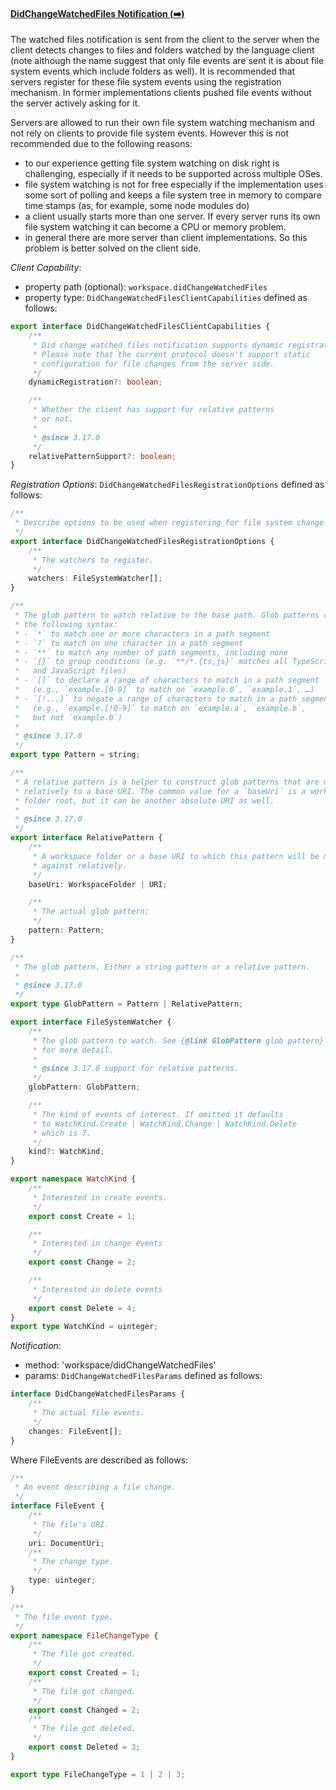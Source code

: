 #### <a href="#workspace_didChangeWatchedFiles" name="workspace_didChangeWatchedFiles" class="anchor">DidChangeWatchedFiles Notification (:arrow_right:)</a>

The watched files notification is sent from the client to the server when the client detects changes to files and folders watched by the language client (note although the name suggest that only file events are sent it is about file system events which include folders as well). It is recommended that servers register for these file system events using the registration mechanism. In former implementations clients pushed file events without the server actively asking for it.

Servers are allowed to run their own file system watching mechanism and not rely on clients to provide file system events. However this is not recommended due to the following reasons:

- to our experience getting file system watching on disk right is challenging, especially if it needs to be supported across multiple OSes.
- file system watching is not for free especially if the implementation uses some sort of polling and keeps a file system tree in memory to compare time stamps (as, for example, some node modules do)
- a client usually starts more than one server. If every server runs its own file system watching it can become a CPU or memory problem.
- in general there are more server than client implementations. So this problem is better solved on the client side.

_Client Capability_:
* property path (optional): `workspace.didChangeWatchedFiles`
* property type: `DidChangeWatchedFilesClientCapabilities` defined as follows:

<div class="anchorHolder"><a href="#didChangeWatchedFilesClientCapabilities" name="didChangeWatchedFilesClientCapabilities" class="linkableAnchor"></a></div>

```typescript
export interface DidChangeWatchedFilesClientCapabilities {
	/**
	 * Did change watched files notification supports dynamic registration.
	 * Please note that the current protocol doesn't support static
	 * configuration for file changes from the server side.
	 */
	dynamicRegistration?: boolean;

	/**
	 * Whether the client has support for relative patterns
	 * or not.
	 *
	 * @since 3.17.0
	 */
	relativePatternSupport?: boolean;
}
```

_Registration Options_: `DidChangeWatchedFilesRegistrationOptions` defined as follows:

<div class="anchorHolder"><a href="#didChangeWatchedFilesRegistrationOptions" name="didChangeWatchedFilesRegistrationOptions" class="linkableAnchor"></a></div>

```typescript
/**
 * Describe options to be used when registering for file system change events.
 */
export interface DidChangeWatchedFilesRegistrationOptions {
	/**
	 * The watchers to register.
	 */
	watchers: FileSystemWatcher[];
}
```

<div class="anchorHolder"><a href="#pattern" name="pattern" class="linkableAnchor"></a></div>

```typescript
/**
 * The glob pattern to watch relative to the base path. Glob patterns can have
 * the following syntax:
 * - `*` to match one or more characters in a path segment
 * - `?` to match on one character in a path segment
 * - `**` to match any number of path segments, including none
 * - `{}` to group conditions (e.g. `**​/*.{ts,js}` matches all TypeScript
 *   and JavaScript files)
 * - `[]` to declare a range of characters to match in a path segment
 *   (e.g., `example.[0-9]` to match on `example.0`, `example.1`, …)
 * - `[!...]` to negate a range of characters to match in a path segment
 *   (e.g., `example.[!0-9]` to match on `example.a`, `example.b`,
 *   but not `example.0`)
 *
 * @since 3.17.0
 */
export type Pattern = string;
```

<div class="anchorHolder"><a href="#relativePattern" name="relativePattern" class="linkableAnchor"></a></div>

```typescript
/**
 * A relative pattern is a helper to construct glob patterns that are matched
 * relatively to a base URI. The common value for a `baseUri` is a workspace
 * folder root, but it can be another absolute URI as well.
 *
 * @since 3.17.0
 */
export interface RelativePattern {
	/**
	 * A workspace folder or a base URI to which this pattern will be matched
	 * against relatively.
	 */
	baseUri: WorkspaceFolder | URI;

	/**
	 * The actual glob pattern;
	 */
	pattern: Pattern;
}
```

<div class="anchorHolder"><a href="#globPattern" name="globPattern" class="linkableAnchor"></a></div>

```typescript
/**
 * The glob pattern. Either a string pattern or a relative pattern.
 *
 * @since 3.17.0
 */
export type GlobPattern = Pattern | RelativePattern;
```

<div class="anchorHolder"><a href="#fileSystemWatcher" name="fileSystemWatcher" class="linkableAnchor"></a></div>

```typescript
export interface FileSystemWatcher {
	/**
	 * The glob pattern to watch. See {@link GlobPattern glob pattern}
	 * for more detail.
	 *
 	 * @since 3.17.0 support for relative patterns.
	 */
	globPattern: GlobPattern;

	/**
	 * The kind of events of interest. If omitted it defaults
	 * to WatchKind.Create | WatchKind.Change | WatchKind.Delete
	 * which is 7.
	 */
	kind?: WatchKind;
}
```

<div class="anchorHolder"><a href="#watchKind" name="watchKind" class="linkableAnchor"></a></div>

```typescript
export namespace WatchKind {
	/**
	 * Interested in create events.
	 */
	export const Create = 1;

	/**
	 * Interested in change events
	 */
	export const Change = 2;

	/**
	 * Interested in delete events
	 */
	export const Delete = 4;
}
export type WatchKind = uinteger;
```

_Notification_:
* method: 'workspace/didChangeWatchedFiles'
* params: `DidChangeWatchedFilesParams` defined as follows:

<div class="anchorHolder"><a href="#didChangeWatchedFilesParams" name="didChangeWatchedFilesParams" class="linkableAnchor"></a></div>

```typescript
interface DidChangeWatchedFilesParams {
	/**
	 * The actual file events.
	 */
	changes: FileEvent[];
}
```

Where FileEvents are described as follows:

<div class="anchorHolder"><a href="#fileEvent" name="fileEvent" class="linkableAnchor"></a></div>

```typescript
/**
 * An event describing a file change.
 */
interface FileEvent {
	/**
	 * The file's URI.
	 */
	uri: DocumentUri;
	/**
	 * The change type.
	 */
	type: uinteger;
}
```

<div class="anchorHolder"><a href="#fileChangeType" name="fileChangeType" class="linkableAnchor"></a></div>

```typescript
/**
 * The file event type.
 */
export namespace FileChangeType {
	/**
	 * The file got created.
	 */
	export const Created = 1;
	/**
	 * The file got changed.
	 */
	export const Changed = 2;
	/**
	 * The file got deleted.
	 */
	export const Deleted = 3;
}

export type FileChangeType = 1 | 2 | 3;
```
